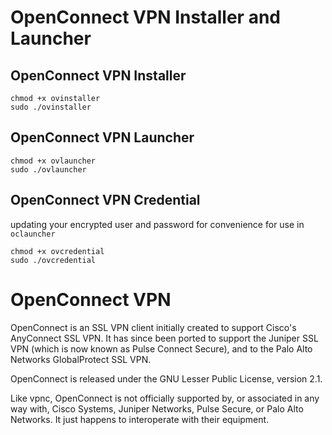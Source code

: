 # OpenConnect VPN Installer and Launcher

## OpenConnect VPN Installer
```
chmod +x ovinstaller
sudo ./ovinstaller
```

## OpenConnect VPN Launcher
```
chmod +x ovlauncher
sudo ./ovlauncher
```

## OpenConnect VPN Credential
updating your encrypted user and password for convenience for use in `oclauncher`
```
chmod +x ovcredential
sudo ./ovcredential
```

# OpenConnect VPN

OpenConnect is an SSL VPN client initially created to support Cisco's AnyConnect SSL VPN. It has since been ported to support the Juniper SSL VPN (which is now known as Pulse Connect Secure), and to the Palo Alto Networks GlobalProtect SSL VPN.

OpenConnect is released under the GNU Lesser Public License, version 2.1.

Like vpnc, OpenConnect is not officially supported by, or associated in any way with, Cisco Systems, Juniper Networks, Pulse Secure, or Palo Alto Networks. It just happens to interoperate with their equipment.
